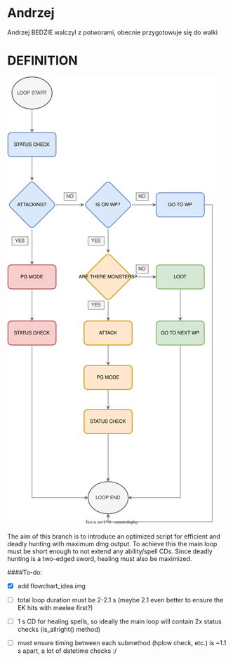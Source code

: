 # Andrzej
Andrzej BEDZIE walczyl z potworami, obecnie przygotowuje się do walki
# DEFINITION #

![](src/img/updated_flowchart.svg)

The aim of this branch is to introduce an optimized script for efficient and deadly hunting with maximum dmg output.
To achieve this the main loop must be short enough to not extend any ability/spell CDs.
Since deadly hunting is a two-edged sword, healing must also be maximized.

####To-do:
- [x] add flowchart_idea.img
- [ ] total loop duration must be 2-2.1 s (maybe 2.1 even better to ensure the EK hits with meelee first?)
- [ ] 1 s CD for healing spells, so ideally the main loop will contain 2x status checks (is_allright() method)
- [ ] must ensure timing between each submethod (hplow check, etc.) is ~1.1 s apart, a lot of datetime checks :/

